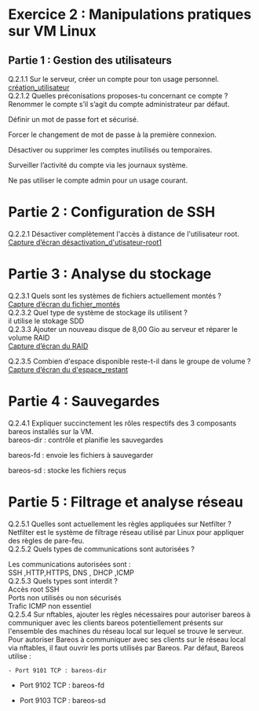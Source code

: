 # Exercice 2 : Manipulations pratiques sur VM Linux
## Partie 1 : Gestion des utilisateurs
Q.2.1.1 Sur le serveur, créer un compte pour ton usage personnel.  
[création_utilisateur](https://github.com/user-attachments/assets/6fcd56a4-964b-4e4e-9def-420ab903b53e)    
Q.2.1.2 Quelles préconisations proposes-tu concernant ce compte ?  
Renommer le compte s’il s’agit du compte administrateur par défaut.  

Définir un mot de passe fort et sécurisé.  

Forcer le changement de mot de passe à la première connexion.  

Désactiver ou supprimer les comptes inutilisés ou temporaires.   

Surveiller l’activité du compte via les journaux système.  

Ne pas utiliser le compte admin pour un usage courant.  

# Partie 2 : Configuration de SSH
Q.2.2.1 Désactiver complètement l'accès à distance de l'utilisateur root.      
[Capture d’écran désactivation_d'utisateur-root1](https://github.com/user-attachments/assets/eb31d3b1-3288-4e16-9b38-e73172877872)    

# Partie 3 : Analyse du stockage  
Q.2.3.1 Quels sont les systèmes de fichiers actuellement montés ?    
[Capture d’écran du fichier_montés](https://github.com/user-attachments/assets/db820aa2-4c89-4d19-b81f-77c6289ad914)  
Q.2.3.2 Quel type de système de stockage ils utilisent ?  
il utilise le stokage SDD  
Q.2.3.3 Ajouter un nouveau disque de 8,00 Gio au serveur et réparer le volume RAID   
[Capture d’écran du RAID](https://github.com/user-attachments/assets/139653db-df74-4dab-8283-d999baf6d491)    

Q.2.3.5 Combien d'espace disponible reste-t-il dans le groupe de volume ?  
[Capture d’écran du d'espace_restant](https://github.com/user-attachments/assets/52249378-2451-4d46-b6f4-5c9f4a95b32e)    
# Partie 4 : Sauvegardes  
Q.2.4.1 Expliquer succinctement les rôles respectifs des 3 composants bareos installés sur la VM.    
bareos-dir : contrôle et planifie les sauvegardes  

bareos-fd : envoie les fichiers à sauvegarder  

bareos-sd : stocke les fichiers reçus  

# Partie 5 : Filtrage et analyse réseau  

Q.2.5.1 Quelles sont actuellement les règles appliquées sur Netfilter ?   
Netfilter est le système de filtrage réseau utilisé par Linux pour appliquer des règles de pare-feu.  
Q.2.5.2 Quels types de communications sont autorisées ?  

Les communications autorisées sont :  
SSH ,HTTP,HTTPS, DNS , DHCP ,ICMP    
Q.2.5.3 Quels types sont interdit ?  
Accès root SSH  
Ports non utilisés ou non sécurisés    
Trafic ICMP non essentiel    
Q.2.5.4 Sur nftables, ajouter les règles nécessaires pour autoriser bareos à communiquer avec les clients bareos potentiellement présents sur l'ensemble des machines du réseau local sur lequel se trouve le serveur.  
Pour autoriser Bareos à communiquer avec ses clients sur le réseau local via nftables, il faut ouvrir les ports utilisés par Bareos. Par défaut, Bareos utilise :  

    - Port 9101 TCP : bareos-dir    

   - Port 9102 TCP : bareos-fd    

   - Port 9103 TCP : bareos-sd   






